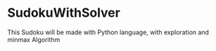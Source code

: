 # SudokuWithSolver
This Sudoku will be made with Python language, with exploration and minmax Algorithm
